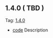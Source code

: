 ## 1.4.0 ( TBD )

Tag: [1.4.0](https://github.com/patternfly/patternfly-elements/releases/tag/1.4.0)

- [code](url) Description